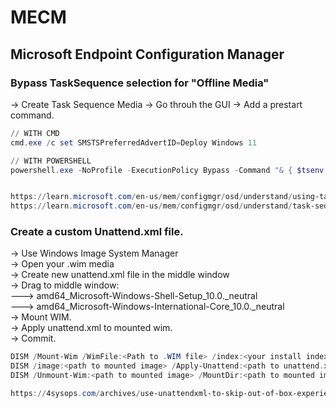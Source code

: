 # MECM
## Microsoft Endpoint Configuration Manager

### Bypass TaskSequence selection for "Offline Media"
-> Create Task Sequence Media
-> Go throuh the GUI
-> Add a prestart command.

```powershell
// WITH CMD
cmd.exe /c set SMSTSPreferredAdvertID=Deploy Windows 11

// WITH POWERSHELL
powershell.exe -NoProfile -ExecutionPolicy Bypass -Command "& { $tsenv = New-Object -COMObject Microsoft.SMS.TSEnvironment; $tsenv.Value('SMSTSPreferredAdvertID') = 'Deploy Windows 11' }"


https://learn.microsoft.com/en-us/mem/configmgr/osd/understand/using-task-sequence-variables
https://learn.microsoft.com/en-us/mem/configmgr/osd/understand/task-sequence-variables
```

### Create a custom Unattend.xml file.
-> Use Windows Image System Manager   
-> Open your .wim media   
-> Create new unattend.xml file in the middle window   
-> Drag to middle window:   
---> amd64_Microsoft-Windows-Shell-Setup_10.0.<Build-Nummer>_neutral   
---> amd64_Microsoft-Windows-International-Core_10.0.<Build-Nummer>_neutral   
-> Mount WIM.   
-> Apply unattend.xml to mounted wim.   
-> Commit.   

```powershell
DISM /Mount-Wim /WimFile:<Path to .WIM file> /index:<your install index> MountDir:<path to mount dir>
DISM /image:<path to mounted image> /Apply-Unattend:<path to unattend.xml>
DISM /Unmount-Wim:<path to mounted image> /MountDir:<path to mounted image> /Commit 

https://4sysops.com/archives/use-unattendxml-to-skip-out-of-box-experience-oobe-when-installing-windows-11/
```
